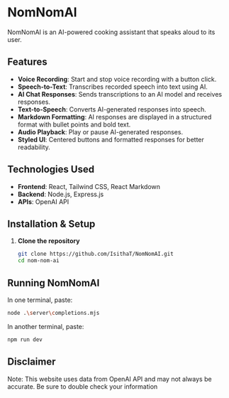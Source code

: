 # NomNomAI

NomNomAI is an AI-powered cooking assistant that speaks aloud to its user.

## Features

- **Voice Recording**: Start and stop voice recording with a button click.
- **Speech-to-Text**: Transcribes recorded speech into text using AI.
- **AI Chat Responses**: Sends transcriptions to an AI model and receives responses.
- **Text-to-Speech**: Converts AI-generated responses into speech.
- **Markdown Formatting**: AI responses are displayed in a structured format with bullet points and bold text.
- **Audio Playback**: Play or pause AI-generated responses.
- **Styled UI**: Centered buttons and formatted responses for better readability.


## Technologies Used

- **Frontend**: React, Tailwind CSS, React Markdown
- **Backend**: Node.js, Express.js
- **APIs**: OpenAI API

## Installation & Setup

1. **Clone the repository**
   ```sh
   git clone https://github.com/IsithaT/NomNomAI.git
   cd nom-nom-ai

## Running NomNomAI

In one terminal, paste:
   ```sh
   node .\server\completions.mjs
   ```
In another terminal, paste:
  ```sh
  npm run dev
   ```
## Disclaimer

Note: This website uses data from OpenAI API and may not always be accurate. Be sure to double check your information
